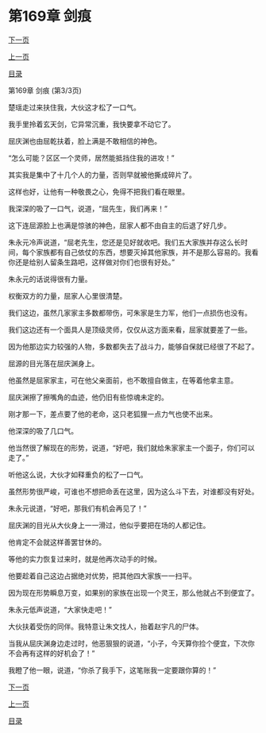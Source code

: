 <h1>第169章   剑痕</h1>
            <div><p><a href="./0507_%E7%AC%AC170%E7%AB%A0_%E5%86%AF%E5%AE%B6%E5%90%8E%E4%BA%BA.md">下一页</a></p><p><a href="./0505_%E7%AC%AC169%E7%AB%A0_%E5%89%91%E7%97%95.md">上一页</a></p><p><a href="../">目录</a></p></div>
            <div><p>第169章   剑痕 (第3/3页)</p><p>楚瑶走过来扶住我，大伙这才松了一口气。</p><p>我手里拎着玄天剑，它异常沉重，我快要拿不动它了。</p><p>屈庆渊也由屈乾扶着，脸上满是不敢相信的神色。</p><p>“怎么可能？区区一个灵师，居然能抵挡住我的进攻！”</p><p>其实我是集中了十几个人的力量，否则早就被他撕成碎片了。</p><p>这样也好，让他有一种敬畏之心，免得不把我们看在眼里。</p><p>我深深的吸了一口气，说道，“屈先生，我们再来！”</p><p>这下连屈源脸上也满是惊骇的神色，屈家人都不由自主的后退了好几步。</p><p>朱永元冷声说道，“屈老先生，您还是见好就收吧。我们五大家族并存这么长时间，每个家族都有自己依仗的东西，想要灭掉其他家族，并不是那么容易的。我看你还是给别人留条生路吧，这样做对你们也很有好处。”</p><p>朱永元的话说得很有力量。</p><p>权衡双方的力量，屈家人心里很清楚。</p><p>我们这边，虽然几家家主多数都带伤，可朱家是生力军，他们一点损伤也没有。</p><p>我们这边还有一个面具人是顶级灵师，仅仅从这方面来看，屈家就要差了一些。</p><p>因为他那边实力较强的人物，多数都失去了战斗力，能够自保就已经很了不起了。</p><p>屈源的目光落在屈庆渊身上。</p><p>他虽然是屈家家主，可在他父亲面前，也不敢擅自做主，在等着他拿主意。</p><p>屈庆渊擦了擦嘴角的血迹，他仍旧有些惊魂未定的。</p><p>刚才那一下，差点要了他的老命，这只老狐狸一点力气也使不出来。</p><p>他深深的吸了几口气。</p><p>他当然很了解现在的形势，说道，“好吧，我们就给朱家家主一个面子，你们可以走了。”</p><p>听他这么说，大伙才如释重负的松了一口气。</p><p>虽然形势很严峻，可谁也不想把命丢在这里，因为这么斗下去，对谁都没有好处。</p><p>朱永元说道，“好吧，那我们有机会再见了！”</p><p>屈庆渊的目光从大伙身上一一滑过，他似乎要把在场的人都记住。</p><p>他肯定不会就这样善罢甘休的。</p><p>等他的实力恢复过来时，就是他再次动手的时候。</p><p>他要趁着自己这边占据绝对优势，把其他四大家族一一扫平。</p><p>因为现在形势瞬息万变，如果别的家族在出现一个灵王，那么他就占不到便宜了。</p><p>朱永元低声说道，“大家快走吧！”</p><p>大伙扶着受伤的同伴。我特意让朱文找人，抬着赵宇凡的尸体。</p><p>当我从屈庆渊身边走过时，他恶狠狠的说道，“小子，今天算你捡个便宜，下次你不会再有这样的好机会了！”</p><p>我瞪了他一眼，说道，“你杀了我手下，这笔账我一定要跟你算的！”</p></div>
            <div><p><a href="./0507_%E7%AC%AC170%E7%AB%A0_%E5%86%AF%E5%AE%B6%E5%90%8E%E4%BA%BA.md">下一页</a></p><p><a href="./0505_%E7%AC%AC169%E7%AB%A0_%E5%89%91%E7%97%95.md">上一页</a></p><p><a href="../">目录</a></p></div>